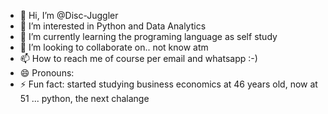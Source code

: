 - 👋 Hi, I’m @Disc-Juggler
- 👀 I’m interested in Python and Data Analytics
- 🌱 I’m currently learning the programing language as self study
- 💞️ I’m looking to collaborate on.. not know atm
- 📫 How to reach me of course per email and whatsapp :-)
- 😄 Pronouns:
- ⚡ Fun fact: started studying business economics at 46 years old, now at 51 ... python, the next chalange

<!---
Disc-Juggler/Disc-Juggler is a ✨ special ✨ repository because its `README.md` (this file) appears on your GitHub profile.
You can click the Preview link to take a look at your changes.
--->
